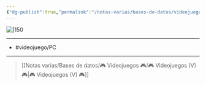 ```yaml
---
{"dg-publish":true,"permalink":"/notas-varias/bases-de-datos/videojuegos/v-botanicula/"}
---
```



![|150](https://images.igdb.com/igdb/image/upload/t_cover_big/co24mj.jpg)

---

- #videojuego/PC 

---

> [[Notas varias/Bases de datos/🎮 Videojuegos 🎮/🎮 Videojuegos (V) 🎮\|🎮 Videojuegos (V) 🎮]]